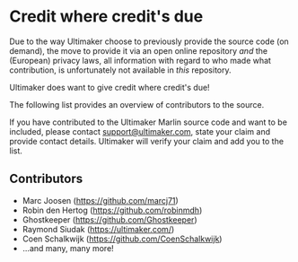 # Credit where credit's due
Due to the way Ultimaker choose to previously provide the source code (on demand), the move to provide it via an open online repository _and_ the (European) privacy laws, all information with regard to who made what contribution, is unfortunately not available in _this_ repository.

Ultimaker does want to give credit where credit's due!

The following list provides an overview of contributors to the source.

If you have contributed to the Ultimaker Marlin source code and want to be included, please contact support@ultimaker.com, state your claim and provide contact details. Ultimaker will verify your claim and add you to the list.

## Contributors
* Marc Joosen (https://github.com/marcj71)
* Robin den Hertog (https://github.com/robinmdh)
* Ghostkeeper (https://github.com/Ghostkeeper)
* Raymond Siudak (https://ultimaker.com/)
* Coen Schalkwijk (https://github.com/CoenSchalkwijk) 
* ...and many, many more!
